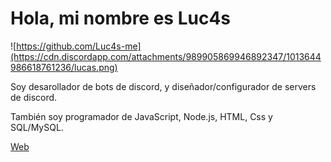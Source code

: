 # Hola, mi nombre es Luc4s
![https://github.com/Luc4s-me](https://cdn.discordapp.com/attachments/989905869946892347/1013644986618761236/lucas.png)

Soy desarollador de bots de discord, y diseñador/configurador de servers de discord.

También soy programador de JavaScript, Node.js, HTML, Css y SQL/MySQL.

[Web](https://luc4s.me)
<!--
**Luc4s-me/Luc4s-me** is a ✨ _special_ ✨ repository because its `README.md` (this file) appears on your GitHub profile.

Here are some ideas to get you started:

- 🔭 I’m currently working on ...
- 🌱 I’m currently learning ...
- 👯 I’m looking to collaborate on ...
- 🤔 I’m looking for help with ...
- 💬 Ask me about ...
- 📫 How to reach me: ...
- 😄 Pronouns: ...
- ⚡ Fun fact: ...
-->
